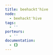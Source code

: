```yaml
---
title: beehackt'hive
node:
  - beehackt'hive
tags:
  - ''
porteurs:
  - ''
documentation:
  - {}
---
```


